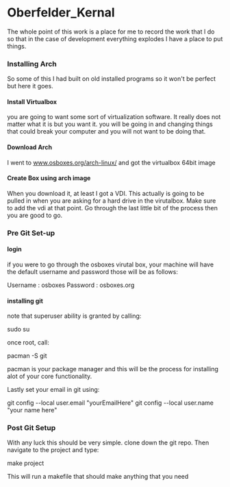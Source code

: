 # Oberfelder_Kernal

The whole point of this work is a place for me to record the work that I do so that in the case of development everything explodes I have a place to put things.

### Installing Arch

So some of this I had built on old installed programs so it won't be perfect but here it goes.

#### Install Virtualbox

you are going to want some sort of virtualization software. It really does not matter what it is but you want it. you will be going in and changing things that could break your computer and you will not want to be doing that.

#### Download Arch

I went to www.osboxes.org/arch-linux/ and  got the virtualbox 64bit image

#### Create Box using arch image

When you download it, at least I got a VDI. This actually is going to be pulled in when you are asking for a hard drive in the virutalbox. Make sure to add the vdi at that point. Go through the last little bit of the process then you are good to go.

### Pre Git Set-up

#### login

if you were to go through the osboxes virutal box, your machine will have the default username and password those will be as follows:

Username : osboxes
Password : osboxes.org

#### installing git

note that superuser ability is granted by calling: 

sudo su

once root, call:

pacman -S git

pacman is your package manager and this will be the process for installing alot of your core functionality.

Lastly set your email in git using:

git config --local user.email "yourEmailHere"
git config --local user.name "your name here"

### Post Git Setup

With any luck this should be very simple. clone down the git repo. Then navigate to the project and type:

make project

This will run a makefile that should make anything that you need

